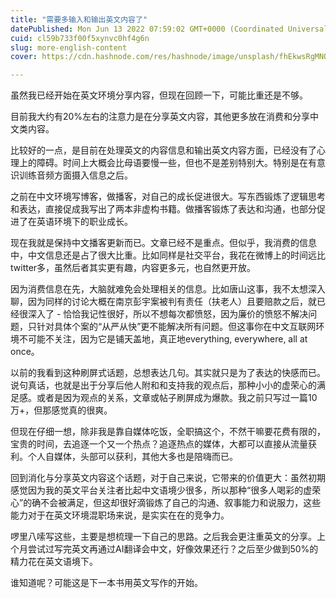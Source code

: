 ```yaml
---
title: "需要多输入和输出英文内容了"
datePublished: Mon Jun 13 2022 07:59:02 GMT+0000 (Coordinated Universal Time)
cuid: cl59b733f00f5xynvc0hf4g6n
slug: more-english-content
cover: https://cdn.hashnode.com/res/hashnode/image/unsplash/fhEkwsRgMNQ/upload/v1657094313582/CUh1hSskl.jpeg

---
```


虽然我已经开始在英文环境分享内容，但现在回顾一下，可能比重还是不够。

目前我大约有20%左右的注意力是在分享英文内容，其他更多放在消费和分享中文类内容。

比较好的一点，是目前在处理英文的内容信息和输出英文内容方面，已经没有了心理上的障碍。时间上大概会比母语要慢一些，但也不是差别特别大。特别是在有意识训练音频方面摄入信息之后。

之前在中文环境写博客，做播客，对自己的成长促进很大。写东西锻炼了逻辑思考和表达，直接促成我写出了两本非虚构书籍。做播客锻炼了表达和沟通，也部分促进了在英语环境下的职业成长。

现在我就是保持中文播客更新而已。文章已经不是重点。但似乎，我消费的信息中，中文信息还是占了很大比重。比如同样是社交平台，我花在微博上的时间远比twitter多，虽然后者其实更有趣，内容更多元，也自然更开放。

因为消费信息在先，大脑就难免会处理相关的信息。比如唐山这事，我不太想深入聊，因为同样的讨论大概在南京彭宇案被判有责任（扶老人）且要赔款之后，就已经很深入了 - 恰恰我记性很好，所以不想每次都愤怒，因为廉价的愤怒不解决问题，只针对具体个案的“从严从快”更不能解决所有问题。但这事你在中文互联网环境不可能不关注，因为它是铺天盖地，真正地everything, everywhere, all at once。

以前的我看到这种刷屏式话题，总想表达几句。其实就只是为了表达的快感而已。说句真话，也就是出于分享后他人附和和支持我的观点后，那种小小的虚荣心的满足感。或者是因为观点的关系，文章或帖子刷屏成为爆款。我之前只写过一篇10万+，但那感觉真的很爽。

但现在仔细一想，除非我是靠自媒体吃饭，全职搞这个，不然干嘛要花费有限的，宝贵的时间，去追逐一个又一个热点？追逐热点的媒体，大都可以直接从流量获利。个人自媒体，头部可以获利，其他大多也是陪嗨而已。

回到消化与分享英文内容这个话题，对于自己来说，它带来的价值更大：虽然初期感觉因为我的英文平台关注者比起中文语境少很多，所以那种“很多人喝彩的虚荣心”的确不会被满足，但这却很好滴锻炼了自己的沟通、叙事能力和说服力，这些能力对于在英文环境混职场来说，是实实在在的竞争力。

啰里八嗦写这些，主要是想梳理一下自己的思路。之后我会更注重英文的分享。上个月尝试过写完英文再通过AI翻译会中文，好像效果还行？之后至少做到50%的精力花在英文语境下。

谁知道呢？可能这是下一本书用英文写作的开始。
